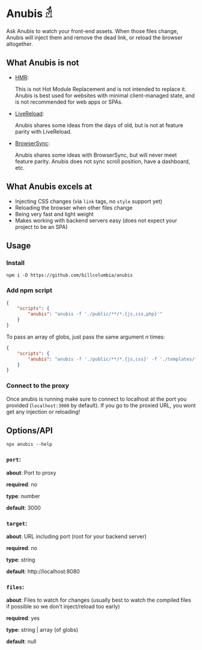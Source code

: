 # Anubis 𓁢

Ask Anubis to watch your front-end assets. When those files change, Anubis will inject them and remove the dead link, or reload the browser altogether.

## What Anubis is not

- [HMR](https://webpack.js.org/concepts/hot-module-replacement/):
    
    This is not Hot Module Replacement and is not intended to replace it. Anubis is best used for websites with minimal client-managed state, and is not recommended for web apps or SPAs.
- [LiveReload](http://livereload.com/):
    
    Anubis shares some ideas from the days of old, but is not at feature parity with LiveReload.
- [BrowserSync](https://www.browsersync.io/):
    
    Anubis shares some ideas with BrowserSync, but will never meet feature parity. Anubis does not sync scroll position, have a dashboard, etc.

## What Anubis excels at
- Injecting CSS changes (via `link` tags, no `style` support yet)
- Reloading the browser when other files change
- Being very fast and light weight
- Makes working with backend servers easy (does not expect your project to be an SPA)

## Usage

### Install
```shell
npm i -D https://github.com/billcolumbia/anubis
```

### Add npm script
```json
{
    "scripts": {
        "anubis": "anubis -f './public/**/*.{js,css,php}'"
    }
}
```

To pass an array of globs, just pass the same argument *n* times:

```json
{
    "scripts": {
        "anubis": "anubis -f './public/**/*.{js,css}' -f './templates/**/*.{twig,html}'"
    }
}
```

### Connect to the proxy
Once anubis is running make sure to connect to localhost at the port you provided (`localhost:3000` by default). If you go to the proxied URL, you wont get any injection or reloading!

## Options/API
```shell
npx anubis --help
```

### `port`:     
**about**: Port to proxy

**required**: no

**type**: number

**default**: 3000

### `target`: 
**about**: URL including port (root for your backend server)
    
**required**: no

**type**: string

**default**: http://localhost:8080

### `files`: 
    
**about**: Files to watch for changes (usually best to watch the compiled files if possible so we don't inject/reload too early)
    
**required**: yes

**type**: string | array (of globs)
    
**default**: null
